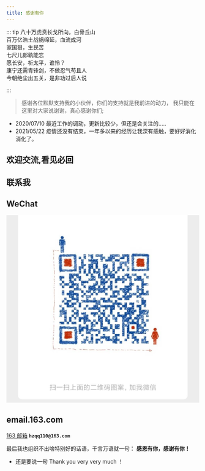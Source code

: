 ```yaml
---
title: 感谢有你
---
```


::: tip
 八十万虎贲长戈所向，白骨丘山<br>
 百万亿浩土战祸绵延，血流成河<br>
 家国狠，生民苦<br>
 七尺儿郎孰能忘<br>
 愿长安，祈太平，谁怜？<br>
  康宁还需青锋剑，不做忍气苟且人<br>
 今朝绝尘出五关，是非功过后人说<br>

:::
>感谢各位默默支持我的小伙伴，你们的支持就是我前进的动力，
>我只能在这里对大家说谢谢，真心感谢你们;

-  2020/07/10   最近工作的调动，更新比较少，但还是会关注的.....
-  2021/05/22   疫情还没有结束，一年多以来的经历让我深有感触，要好好消化消化了。 

## 欢迎交流,看见必回
## 联系我
## WeChat  

![An image](./wechat.jpg)
## email.163.com
[163 邮箱]("hzqq110@163.com")
**`hzqq110@163.com`**

最后我也组织不出啥特别好的话语，千言万语就一句： **感恩有你，感谢有你！** 

* 还是要说一句 Thank you very very much ！
